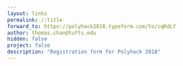 ```yaml
---
layout: links
permalink: /:title
forward_to: https://polyhack2018.typeform.com/to/cqRdLY
author: thomas.chan@tufts.edu
hidden: false
project: false
description: "Registration form for Polyhack 2018"
---
```

